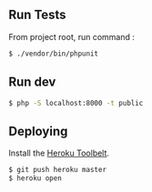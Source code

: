 ## Run Tests

From project root, run command :

```sh
$ ./vendor/bin/phpunit
```

## Run dev

```sh
$ php -S localhost:8000 -t public
```


## Deploying

Install the [Heroku Toolbelt](https://toolbelt.heroku.com/).

```sh
$ git push heroku master
$ heroku open
```